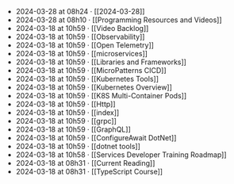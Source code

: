 - 2024-03-28 at 08h24 · [[2024-03-28]]
- 2024-03-28 at 08h10 · [[Programming Resources and Videos]]
- 2024-03-18 at 10h59 · [[Video Backlog]]
- 2024-03-18 at 10h59 · [[Observability]]
- 2024-03-18 at 10h59 · [[Open Telemetry]]
- 2024-03-18 at 10h59 · [[microservices]]
- 2024-03-18 at 10h59 · [[Libraries and Frameworks]]
- 2024-03-18 at 10h59 · [[MicroPatterns CICD]]
- 2024-03-18 at 10h59 · [[Kubernetes Tools]]
- 2024-03-18 at 10h59 · [[Kubernetes Overview]]
- 2024-03-18 at 10h59 · [[K8S Multi-Container Pods]]
- 2024-03-18 at 10h59 · [[Http]]
- 2024-03-18 at 10h59 · [[index]]
- 2024-03-18 at 10h59 · [[grpc]]
- 2024-03-18 at 10h59 · [[GraphQL]]
- 2024-03-18 at 10h59 · [[ConfigureAwait DotNet]]
- 2024-03-18 at 10h59 · [[dotnet tools]]
- 2024-03-18 at 10h58 · [[Services Developer Training Roadmap]]
- 2024-03-18 at 08h31 · [[Current Reading]]
- 2024-03-18 at 08h31 · [[TypeScript Course]]
